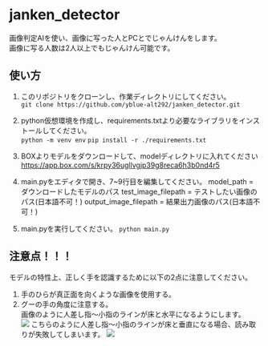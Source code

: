 # janken_detector
画像判定AIを使い、画像に写った人とPCとでじゃんけんをします。  
画像に写る人数は2人以上でもじゃんけん可能です。

## 使い方
1. このリポジトリをクローンし、作業ディレクトリにしてください。  
   ```git clone https://github.com/yblue-alt292/janken_detector.git```
2. python仮想環境を作成し、requirements.txtより必要なライブラリをインストールしてください。  
   ```python -m venv env```
   ```pip install -r ./requirements.txt```
3. BOXよりモデルをダウンロードして、modelディレクトリに入れてください  
   https://app.box.com/s/krpy36ugllvgjp39g8reca6h3b0nd4r5

4. main.pyをエディタで開き、7~9行目を編集してください。
   model_path = ダウンロードしたモデルのパス
   test_image_filepath = テストしたい画像のパス(日本語不可！)
   output_image_filepath = 結果出力画像のパス(日本語不可！)

5. main.pyを実行してください。
   ```python main.py```


## 注意点！！！
モデルの特性上、正しく手を認識するために以下の2点に注意してください。  
1. 手のひらが真正面を向くような画像を使用する。  
2. グーの手の角度に注意する。  
   画像のように人差し指〜小指のラインが床と水平になるようにします。  
   <img src="image/ok_rock.jpg">
   こちらのように人差し指〜小指のラインが床と垂直になる場合、読み取りが失敗してしまいます。
   <img src="image/ng_rock.jpg">
